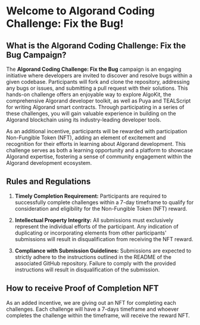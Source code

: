 # Welcome to Algorand Coding Challenge: Fix the Bug!

## What is the Algorand Coding Challenge: Fix the Bug Campaign?

The **Algorand Coding Challenge: Fix the Bug** campaign is an engaging initiative where developers are invited to discover and resolve bugs within a given codebase. Participants will fork and clone the repository, addressing any bugs or issues, and submitting a pull request with their solutions. This hands-on challenge offers an enjoyable way to explore AlgoKit, the comprehensive Algorand developer toolkit, as well as Puya and TEALScript for writing Algorand smart contracts. Through participating in a series of these challenges, you will gain valuable experience in building on the Algorand blockchain using its industry-leading developer tools.

As an additional incentive, participants will be rewarded with participation Non-Fungible Token (NFT), adding an element of excitement and recognition for their efforts in learning about Algorand development. This challenge serves as both a learning opportunity and a platform to showcase Algorand expertise, fostering a sense of community engagement within the Algorand development ecosystem.

## Rules and Regulations
1. **Timely Completion Requirement:**
Participants are required to successfully complete challenges within a 7-day timeframe to qualify for consideration and eligibility for the Non-Fungible Token (NFT) reward.

2. **Intellectual Property Integrity:**
All submissions must exclusively represent the individual efforts of the participant. Any indication of duplicating or incorporating elements from other participants' submissions will result in disqualification from receiving the NFT reward.

3. **Compliance with Submission Guidelines:**
Submissions are expected to strictly adhere to the instructions outlined in the README of the associated GitHub repository. Failure to comply with the provided instructions will result in disqualification of the submission.

## How to receive Proof of Completion NFT

As an added incentive, we are giving out an NFT for completing each challenges. Each challenge will have a 7-days timeframe and whoever completes the challenge within the timeframe, will receive the reward NFT. 

